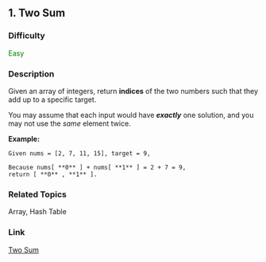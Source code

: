 ## 1. Two Sum
### Difficulty

 <font color=green>Easy</font>

### Description

Given an array of integers, return **indices** of the two numbers such that
they add up to a specific target.

You may assume that each input would have **_exactly_** one solution, and you
may not use the _same_ element twice.

**Example:**
            Given nums = [2, 7, 11, 15], target = 9,        Because nums[ **0** ] + nums[ **1** ] = 2 + 7 = 9,    return [ **0** , **1** ].    


### Related Topics

Array, Hash Table


### Link
[Two Sum](https://leetcode.com/problems/two-sum)
